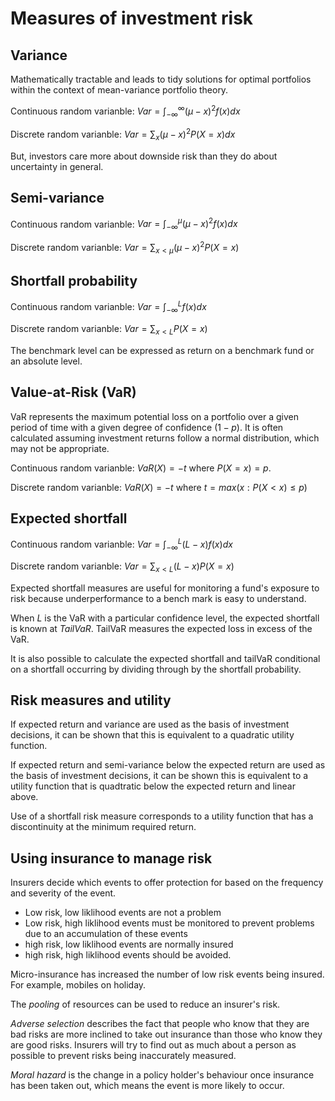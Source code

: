 
# Measures of investment risk

## Variance

Mathematically tractable and leads to tidy solutions for optimal portfolios
within the context of mean-variance portfolio theory.

Continuous random varianble: $Var=\int_{-\infty}^\infty (\mu-x)^2f(x)dx$

Discrete random varianble: $Var=\sum_x (\mu-x)^2P(X=x)dx$

But, investors care more about downside risk than they do about uncertainty in
general.

## Semi-variance

Continuous random varianble: $Var=\int_{-\infty}^\mu (\mu-x)^2f(x)dx$

Discrete random varianble: $Var=\sum_{x<\mu} (\mu-x)^2P(X=x)$

## Shortfall probability

Continuous random varianble: $Var=\int_{-\infty}^Lf(x)dx$

Discrete random varianble: $Var=\sum_{x<L}P(X=x)$

The benchmark level can be expressed as return on a benchmark fund or an
absolute level.

## Value-at-Risk (VaR)

VaR represents the maximum potential loss on a portfolio over a given period
of time with a given degree of confidence ($1-p$).
It is often calculated assuming investment returns follow a normal distribution,
which may not be appropriate.

Continuous random varianble: $VaR(X)=-t$ where $P(X=x)=p$.

Discrete random varianble: $VaR(X)=-t$ where $t=max(x:P(X<x)\le p)$

## Expected shortfall

Continuous random varianble: $Var=\int_{-\infty}^L(L-x)f(x)dx$

Discrete random varianble: $Var=\sum_{x<L}(L-x)P(X=x)$

Expected shortfall measures are useful for monitoring a fund's exposure to risk
because underperformance to a bench mark is easy to understand.

When $L$ is the VaR with a particular confidence level,
the expected shortfall is known at _TailVaR_.
TailVaR measures the expected loss in excess of the VaR.

It is also possible to calculate the expected shortfall and tailVaR conditional
on a shortfall occurring by dividing through by the shortfall probability.

## Risk measures and utility

If expected return and variance are used as the basis of investment decisions,
it can be shown that this is equivalent to a quadratic utility function.

If expected return and semi-variance below the expected return are used as the
basis of investment decisions, it can be shown this is equivalent to a utility
function that is quadtratic below the expected return and linear above.

Use of a shortfall risk measure corresponds to a utility function that has a
discontinuity at the minimum required return.

## Using insurance to manage risk

Insurers decide which events to offer protection for based on the frequency and
severity of the event.

- Low risk, low liklihood events are not a problem
- Low risk, high liklihood events must be monitored to prevent problems due to
an accumulation of these events
- high risk, low liklihood events are normally insured
- high risk, high liklihood events should be avoided.

Micro-insurance has increased the number of low risk events being insured.
For example, mobiles on holiday.

The _pooling_ of resources can be used to reduce an insurer's risk.

_Adverse selection_ describes the fact that people who know that they are bad
risks are more inclined to take out insurance than those who know they are
good risks.
Insurers will try to find out as much about a person as possible to prevent
risks being inaccurately measured.

_Moral hazard_ is the change in a policy holder's behaviour once insurance has
been taken out, which means the event is more likely to occur.
